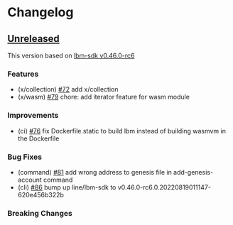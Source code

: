 <!--
Guiding Principles:

Changelogs are for humans, not machines.
There should be an entry for every single version.
The same types of changes should be grouped.
Versions and sections should be linkable.
The latest version comes first.
The release date of each version is displayed.
Mention whether you follow Semantic Versioning.

Usage:

Change log entries are to be added to the Unreleased section under the
appropriate stanza (see below). Each entry should ideally include a tag and
the Github issue reference in the following format:

* (<tag>) \#<issue-number> message

The issue numbers will later be link-ified during the release process so you do
not have to worry about including a link manually, but you can if you wish.

Types of changes (Stanzas):

"Features" for new features.
"Improvements" for changes in existing functionality.
"Deprecated" for soon-to-be removed features.
"Bug Fixes" for any bug fixes.
"Client Breaking" for breaking CLI commands and REST routes.
"State Machine Breaking" for breaking the AppState

Ref: https://keepachangelog.com/en/1.0.0/
-->

# Changelog

## [Unreleased]

This version based on [lbm-sdk v0.46.0-rc6](https://github.com/line/lbm-sdk/releases/tag/v0.46.0-rc6)

### Features
* (x/collection) [\#72](https://github.com/line/lbm/pull/72) add x/collection
* (x/wasm) [\#79](https://github.com/line/lbm/pull/79) chore: add iterator feature for wasm module

### Improvements
* (ci) [\#76](https://github.com/line/lbm/pull/76) fix Dockerfile.static to build lbm instead of building wasmvm in the Dockerfile

### Bug Fixes
* (command) [\#81](https://github.com/line/lbm/pull/81) add wrong address to genesis file in add-genesis-account command
* (cli) [\#86](https://github.com/line/lbm/pull/86) bump up line/lbm-sdk to v0.46.0-rc6.0.20220819011147-620e456b322b

### Breaking Changes


<!-- Release links -->
[Unreleased]: https://github.com/line/lbm/compare/v0.4.0...HEAD

